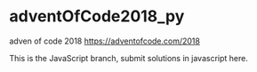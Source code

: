 # adventOfCode2018_py

adven of code 2018 https://adventofcode.com/2018

This is the JavaScript branch, submit solutions in javascript here.